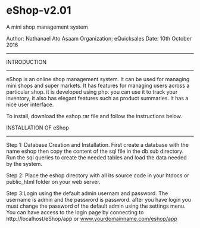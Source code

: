 # eShop-v2.01
A mini shop management system

Author: Nathanael Ato Asaam
Organization: eQuicksales
Date: 10th October 2016

***********************************************************************************************************
INTRODUCTION
_________________________________________________________________________________________________________
eShop is an online shop management system. It can be used for managing mini shops and super markets.
It has features for managing users across a particular shop. it is developed using php. you can use it to
track your inventory, it also has elegant features such as product summaries. It has a nice user interface.

To install, download the eshop.rar file and follow the instructions below. 

INSTALLATION OF eShop
_________________________________________________________________________________________________________
Step 1: Database Creation and Installation.
First create a database with the name eshop
then copy the content of the sql file in the db sub directory.
Run the sql queries to create the needed tables and load the data needed by the system.

Step 2: Place the eshop directory with all its source code in your htdocs or public_html folder on
your web server.

Step 3:Login using the default admin usernam and password.
The username is admin and the password is password. after you have login you must change the password of
the default admin using the settings menu.
You can have access to the login page by connecting to http://localhost/eShop/app or www.yourdomainname.com/eshop/app
